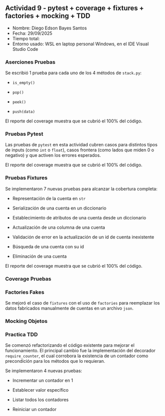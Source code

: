 ## Actividad 9 - pytest + coverage + fixtures + factories + mocking + TDD

-   Nombre: Diego Edson Bayes Santos
-   Fecha: 29/09/2025
-   Tiempo total:
-   Entorno usado: WSL en laptop personal Windows, en el IDE Visual Studio Code

### Aserciones Pruebas

Se escribió 1 prueba para cada uno de los 4 métodos de `stack.py`:

-   `is_empty()`

-   `pop()`

-   `peek()`

-   `push(data)`

El reporte del coverage muestra que se cubrió el 100% del código.

### Pruebas Pytest

Las pruebas de `pytest` en esta actividad cubren casos para distintos tipos de inputs (como `int` o `float`), casos frontera (como lados que miden 0 o negativo) y que activen los errores esperados.

El reporte del coverage muestra que se cubrió el 100% del código.

### Pruebas Fixtures

Se implementaron 7 nuevas pruebas para alcanzar la cobertura completa:

-   Representación de la cuenta en `str`

-   Serialización de una cuenta en un diccionario

-   Establecimiento de atributos de una cuenta desde un diccionario

-   Actualización de una columna de una cuenta

-   Validación de error en la actualización de un id de cuenta inexistente

-   Búsqueda de una cuenta con su id

-   Eliminación de una cuenta

El reporte del coverage muestra que se cubrió el 100% del código.

### Coverage Pruebas

### Factories Fakes

Se mejoró el caso de `fixtures` con el uso de `factories` para reemplazar los datos fabricados manualmente de cuentas en un archivo `json`.

### Mocking Objetos

### Practica TDD

Se comenzó refactorizando el código existente para mejorar el funcionamiento. El principal cambio fue la implementación del decorador `require_counter`, el cual corrobora la existencia de un contador como precondición para los métodos que lo requieran.

Se implementaron 4 nuevas pruebas:

-   Incrementar un contador en 1

-   Establecer valor específico

-   Listar todos los contadores

-   Reiniciar un contador
